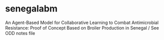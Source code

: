 # senegalabm
An Agent-Based Model for Collaborative Learning to Combat Antimicrobial Resistance: Proof of Concept Based on Broiler Production in Senegal /
See ODD notes file 
